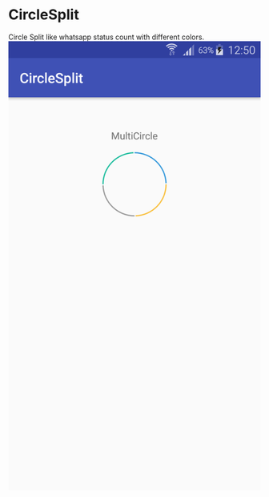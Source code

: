 # CircleSplit
Circle Split like whatsapp status count with different colors.
![alt text](https://github.com/marimuthugovi19/CircleSplit/blob/master/Screenshots/status.png)
